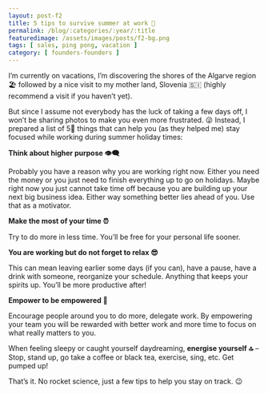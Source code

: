 ```yaml
---
layout: post-f2
title: 5 tips to survive summer at work 🌅
permalink: /blog/:categories/:year/:title
featuredimage: /assets/images/posts/f2-bg.png
tags: [ sales, ping pong, vacation ]
category: [ founders-founders ]
---
```


I’m currently on vacations, I’m discovering the shores of the Algarve region 🏖  followed by a nice visit to my mother land, Slovenia 🇸🇮  (highly recommend a visit if you haven’t yet).

But since I assume not everybody has the luck of taking a few days off, I won’t be sharing photos to make you even more frustrated. 😜 Instead, I prepared a list of 5⃣  things that can help you (as they helped me) stay focused while working during summer holiday times:

**Think about higher purpose 👁‍🗨**

Probably you have a reason why you are working right now. Either you need the money or you just need to finish everything up to go on holidays. Maybe right now you just cannot take time off because you are building up your next big business idea. Either way something better lies ahead of you. Use that as a motivator.

**Make the most of your time ⏰**

Try to do more in less time. You’ll be free for your personal life sooner.

**You are working but do not forget to relax 😎**

This can mean leaving earlier some days (if you can), have a pause, have a drink with someone, reorganize your schedule. Anything that keeps your spirits up. You’ll be more productive after!

**Empower to be empowered 💪**

Encourage people around you to do more, delegate work. By empowering your team you will be rewarded with better work and more time to focus on what really matters to you.

When feeling sleepy or caught yourself daydreaming, **energise yourself 🔝**  – Stop, stand up, go take a coffee or black tea, exercise, sing, etc. Get pumped up!

That’s it. No rocket science, just a few tips to help you stay on track. 😉